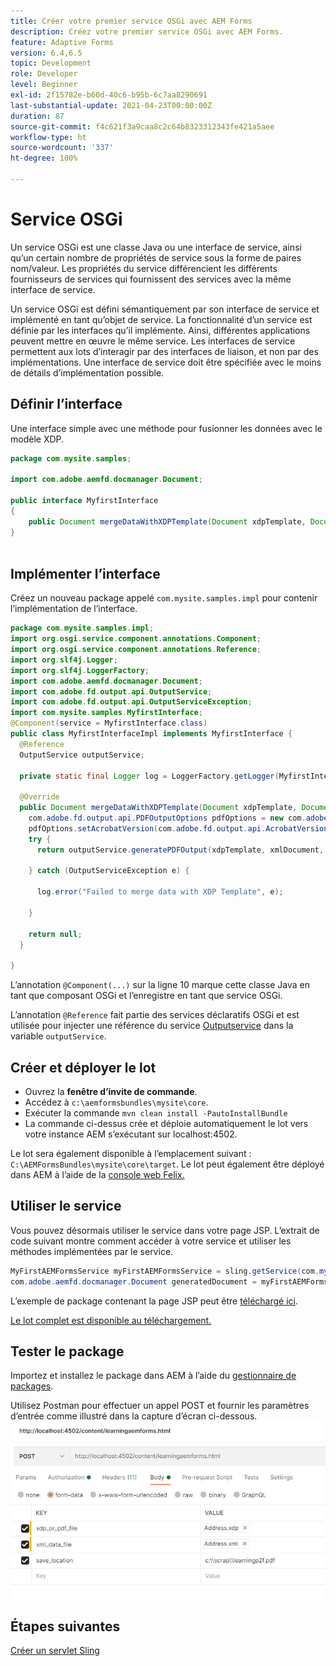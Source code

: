 ```yaml
---
title: Créer votre premier service OSGi avec AEM Forms
description: Créez votre premier service OSGi avec AEM Forms.
feature: Adaptive Forms
version: 6.4,6.5
topic: Development
role: Developer
level: Beginner
exl-id: 2f15782e-b60d-40c6-b95b-6c7aa8290691
last-substantial-update: 2021-04-23T00:00:00Z
duration: 87
source-git-commit: f4c621f3a9caa8c2c64b8323312343fe421a5aee
workflow-type: ht
source-wordcount: '337'
ht-degree: 100%

---
```


# Service OSGi

Un service OSGi est une classe Java ou une interface de service, ainsi qu’un certain nombre de propriétés de service sous la forme de paires nom/valeur. Les propriétés du service différencient les différents fournisseurs de services qui fournissent des services avec la même interface de service.

Un service OSGi est défini sémantiquement par son interface de service et implémenté en tant qu’objet de service. La fonctionnalité d’un service est définie par les interfaces qu’il implémente. Ainsi, différentes applications peuvent mettre en œuvre le même service. Les interfaces de service permettent aux lots d’interagir par des interfaces de liaison, et non par des implémentations. Une interface de service doit être spécifiée avec le moins de détails d’implémentation possible.

## Définir l’interface

Une interface simple avec une méthode pour fusionner les données avec le modèle <span class="x x-first x-last">XDP</span>.

```java
package com.mysite.samples;

import com.adobe.aemfd.docmanager.Document;

public interface MyfirstInterface
{
    public Document mergeDataWithXDPTemplate(Document xdpTemplate, Document xmlDocument);
}
 
```

## Implémenter l’interface

Créez un nouveau package appelé `com.mysite.samples.impl` pour contenir l’implémentation de l’interface.

```java
package com.mysite.samples.impl;
import org.osgi.service.component.annotations.Component;
import org.osgi.service.component.annotations.Reference;
import org.slf4j.Logger;
import org.slf4j.LoggerFactory;
import com.adobe.aemfd.docmanager.Document;
import com.adobe.fd.output.api.OutputService;
import com.adobe.fd.output.api.OutputServiceException;
import com.mysite.samples.MyfirstInterface;
@Component(service = MyfirstInterface.class)
public class MyfirstInterfaceImpl implements MyfirstInterface {
  @Reference
  OutputService outputService;

  private static final Logger log = LoggerFactory.getLogger(MyfirstInterfaceImpl.class);

  @Override
  public Document mergeDataWithXDPTemplate(Document xdpTemplate, Document xmlDocument) {
    com.adobe.fd.output.api.PDFOutputOptions pdfOptions = new com.adobe.fd.output.api.PDFOutputOptions();
    pdfOptions.setAcrobatVersion(com.adobe.fd.output.api.AcrobatVersion.Acrobat_11);
    try {
      return outputService.generatePDFOutput(xdpTemplate, xmlDocument, pdfOptions);

    } catch (OutputServiceException e) {

      log.error("Failed to merge data with XDP Template", e);

    }

    return null;
  }

}
```

L’annotation `@Component(...)` sur la ligne 10 marque cette classe Java en tant que composant OSGi et l’enregistre en tant que service OSGi.

L’annotation `@Reference` fait partie des services déclaratifs OSGi et est utilisée pour injecter une référence du service [Outputservice](https://helpx.adobe.com/experience-manager/6-5/forms/javadocs/index.html?com/adobe/fd/output/api/OutputService.html) dans la variable `outputService`.


## Créer et déployer le lot

* Ouvrez la **fenêtre d’invite de commande**.
* Accédez à `c:\aemformsbundles\mysite\core`.
* Exécuter la commande `mvn clean install -PautoInstallBundle`
* La commande ci-dessus crée et déploie automatiquement le lot vers votre instance AEM s’exécutant sur localhost:4502.

Le lot sera également disponible à l’emplacement suivant : `C:\AEMFormsBundles\mysite\core\target`. Le lot peut également être déployé dans AEM à l’aide de la [console web Felix.](http://localhost:4502/system/console/bundles)

## Utiliser le service

Vous pouvez désormais utiliser le service dans votre page JSP. L’extrait de code suivant montre comment accéder à votre service et utiliser les méthodes implémentées par le service.

```java
MyFirstAEMFormsService myFirstAEMFormsService = sling.getService(com.mysite.samples.MyFirstAEMFormsService.class);
com.adobe.aemfd.docmanager.Document generatedDocument = myFirstAEMFormsService.mergeDataWithXDPTemplate(xdp_or_pdf_template,xmlDocument);
```

L’exemple de package contenant la page JSP peut être [téléchargé ici](assets/learning_aem_forms.zip).

[Le lot complet est disponible au téléchargement.](assets/mysite.core-1.0.0-SNAPSHOT.jar)

## Tester le package

Importez et installez le package dans AEM à l’aide du [gestionnaire de packages](http://localhost:4502/crx/packmgr/index.jsp).

Utilisez Postman pour effectuer un appel POST et fournir les paramètres d’entrée comme illustré dans la capture d’écran ci-dessous.
![Postman.](assets/test-service-postman.JPG)

## Étapes suivantes

[Créer un servlet Sling](./create-servlet.md)

